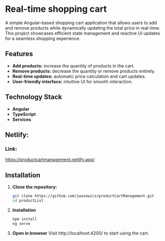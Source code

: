 # Real-time shopping cart

A simple Angular-based shopping cart application that allows users to add and remove products while dynamically updating the total price in real-time. This project showcases efficient state management and reactive UI updates for a seamless shopping experience.

## Features

- **Add products:** increase the quantity of products in the cart.
- **Remove products:** decrease the quantity or remove products entirely.
- **Real-time updates:** automatic price calculation and cart updates.
- **User-friendly interface:** intuitive UI for smooth interaction.

## Technology Stack

- **Angular**
- **TypeScript**
- **Services**

## Netlify:

### Link:

https://productcartmanagement.netlify.app/

## Installation

1. **Clone the repository:**

   ```bash
   git clone https://github.com/jwasowicz/productCartManagement.git
   cd productList
   ```

2. **Installation**

   ```bash
   npm install
   ng serve
   ```

3. **Open in browser**
   Visit http://localhost:4200/ to start using the cart.
